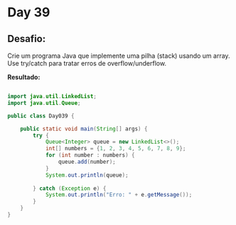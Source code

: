 # Day 39

## Desafio:

Crie um programa Java que implemente uma pilha (stack) usando um array. Use try/catch para tratar erros de overflow/underflow.

**Resultado:**

```java

import java.util.LinkedList;
import java.util.Queue;

public class Day039 {

    public static void main(String[] args) {
        try {
            Queue<Integer> queue = new LinkedList<>();
            int[] numbers = {1, 2, 3, 4, 5, 6, 7, 8, 9};
            for (int number : numbers) {
                queue.add(number);
            }
            System.out.println(queue);
            
        } catch (Exception e) {
            System.out.println("Erro: " + e.getMessage());
        }
    }
}


